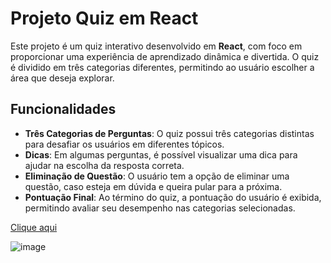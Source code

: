 # Projeto Quiz em React

Este projeto é um quiz interativo desenvolvido em **React**, com foco em proporcionar uma experiência de aprendizado dinâmica e divertida. O quiz é dividido em três categorias diferentes, permitindo ao usuário escolher a área que deseja explorar.

## Funcionalidades

- **Três Categorias de Perguntas**: O quiz possui três categorias distintas para desafiar os usuários em diferentes tópicos.
- **Dicas**: Em algumas perguntas, é possível visualizar uma dica para ajudar na escolha da resposta correta.
- **Eliminação de Questão**: O usuário tem a opção de eliminar uma questão, caso esteja em dúvida e queira pular para a próxima.
- **Pontuação Final**: Ao término do quiz, a pontuação do usuário é exibida, permitindo avaliar seu desempenho nas categorias selecionadas.

[Clique aqui](https://ggvictor.github.io/quiz_react/)

![image](https://github.com/user-attachments/assets/1a34c2ec-ee61-4138-842d-eab2068021b3)
